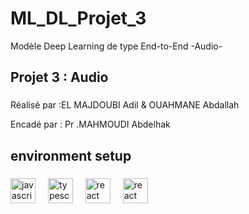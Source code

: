 # ML_DL_Projet_3
Modèle Deep Learning de type End-to-End -Audio-

###
<h2 align="left">Projet 3 : Audio</h2>

###

<p align="left">Réalisé par :EL MAJDOUBI Adil & OUAHMANE Abdallah</p>
<p align="left">Encadé par : Pr .MAHMOUDI Abdelhak</p>


<h2 align="left">environment setup</h2>

###

<div align="left">
  <img src="https://avatars.githubusercontent.com/u/22800682?s=48&v=4" height="40" alt="javascript logo"  />
  <img width="12" />
  <img src="https://gravatar.com/avatar/5fcb1033abfa7fdb91f995d4035f6544" height="40" alt="typescript logo"  />
  <img width="12" />
  <img src="https://upload.wikimedia.org/wikipedia/commons/thumb/c/c3/Python-logo-notext.svg/1869px-Python-logo-notext.svg.png" height="40" alt="react logo"  />
  <img width="12" />
  <img src="https://colab.research.google.com/img/colab_favicon_256px.png" height="40" alt="react logo"  />
  <img width="12" />

</div>

###
